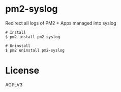 # pm2-syslog

Redirect all logs of PM2 + Apps managed into syslog

```
# Install
$ pm2 install pm2-syslog

# Uninstall
$ pm2 uninstall pm2-syslog
```

# License

AGPLV3
